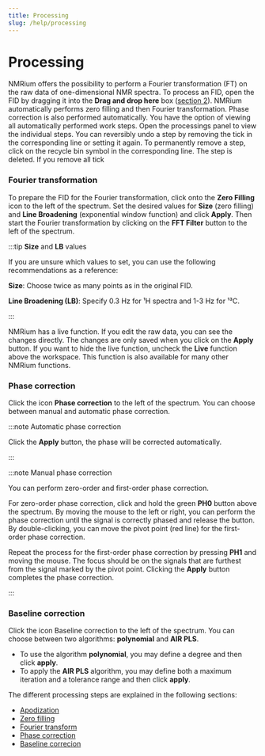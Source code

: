 ```yaml
---
title: Processing
slug: /help/processing
---
```


# Processing

NMRium offers the possibility to perform a Fourier transformation (FT) on the raw data of one-dimensional NMR spectra. To process an FID, open the FID by dragging it into the **Drag and drop here** box ([section 2](#2-open-spectra)).
NMRium automatically performs zero filling and then Fourier transformation. Phase correction is also performed automatically. You have the option of viewing all automatically performed work steps. Open the processings panel to view the individual steps. You can reversibly undo a step by removing the tick in the corresponding line or setting it again. To permanently remove a step, click on the recycle bin symbol in the corresponding line. The step is deleted. If you remove all tick

### Fourier transformation

To prepare the FID for the Fourier transformation, click onto the **Zero Filling** icon to the left of the spectrum. Set the desired values for **Size** (zero filling) and **Line Broadening** (exponential window function) and click **Apply**. Then start the Fourier transformation by clicking on the **FFT Filter** button to the left of the spectrum.

:::tip **Size** and **LB** values

If you are unsure which values to set, you can use the following recommendations as a reference:

**Size**: Choose twice as many points as in the original FID.

**Line Broadening (LB)**: Specify 0.3 Hz for ¹H spectra and 1-3 Hz for ¹³C.

:::

NMRium has a live function. If you edit the raw data, you can see the changes directly. The changes are only saved when you click on the **Apply** button. If you want to hide the live function, uncheck the **Live** function above the workspace. This function is also available for many other NMRium functions.

### Phase correction

Click the icon **Phase correction** to the left of the spectrum. You can choose between manual and automatic phase correction.

:::note Automatic phase correction

Click the **Apply** button, the phase will be corrected automatically.

:::

:::note Manual phase correction

You can perform zero-order and first-order phase correction.

For zero-order phase correction, click and hold the green **PH0** button above the spectrum. By moving the mouse to the left or right, you can perform the phase correction until the signal is correctly phased and release the button. By double-clicking, you can move the pivot point (red line) for the first-order phase correction.

Repeat the process for the first-order phase correction by pressing **PH1** and moving the mouse. The focus should be on the signals that are furthest from the signal marked by the pivot point. Clicking the **Apply** button completes the phase correction.

:::

### Baseline correction

Click the icon Baseline correction to the left of the spectrum. You can choose between two algorithms: **polynomial** and **AIR PLS**.

- To use the algorithm **polynomial**, you may define a degree and then click **apply**.
- To apply the **AIR PLS** algorithm, you may define both a maximum iteration and a tolerance range and then click **apply**.

The different processing steps are explained in the following sections:

- [Apodization](/help/apodization)
- [Zero filling](/help/zero-filling)
- [Fourier transform](/help/ft)
- [Phase correction](/help/phase)
- [Baseline correcion](/help/baseline)
